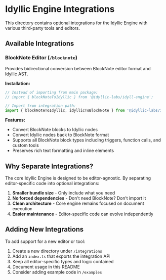 # Idyllic Engine Integrations

This directory contains optional integrations for the Idyllic Engine with various third-party tools and editors.

## Available Integrations

### BlockNote Editor (`/blocknote`)

Provides bidirectional conversion between BlockNote editor format and Idyllic AST.

**Installation:**
```typescript
// Instead of importing from main package:
// import { blockNoteToIdyllic } from '@idyllic-labs/idyll-engine';

// Import from integration path:
import { blockNoteToIdyllic, idyllicToBlockNote } from '@idyllic-labs/idyll-engine/integrations/blocknote';
```

**Features:**
- Convert BlockNote blocks to Idyllic nodes
- Convert Idyllic nodes back to BlockNote format
- Supports all BlockNote block types including triggers, function calls, and custom tools
- Preserves rich text formatting and inline elements

## Why Separate Integrations?

The core Idyllic Engine is designed to be editor-agnostic. By separating editor-specific code into optional integrations:

1. **Smaller bundle size** - Only include what you need
2. **No forced dependencies** - Don't need BlockNote? Don't import it
3. **Clean architecture** - Core engine remains focused on document execution
4. **Easier maintenance** - Editor-specific code can evolve independently

## Adding New Integrations

To add support for a new editor or tool:

1. Create a new directory under `/integrations`
2. Add an `index.ts` that exports the integration API
3. Keep all editor-specific types and logic contained
4. Document usage in this README
5. Consider adding example code in `/examples`